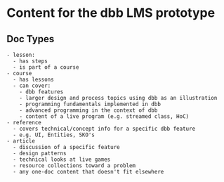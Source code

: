 # Content for the dbb LMS prototype

## Doc Types
    - lesson: 
      - has steps
      - is part of a course
    - course
      - has lessons
      - can cover: 
        - dbb features 
        - larger design and process topics using dbb as an illustration
        - programming fundamentals implemented in dbb
        - advanced programming in the context of dbb
        - content of a live program (e.g. streamed class, HoC)
    - reference
      - covers technical/concept info for a specific dbb feature
      - e.g. UI, Entities, SKO's
    - article
      - discussion of a specific feature
      - design patterns
      - technical looks at live games
      - resource collections toward a problem
      - any one-doc content that doesn't fit elsewhere
